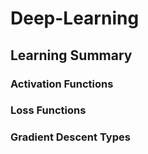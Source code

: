 # Deep-Learning

## Learning Summary
### Activation Functions
### Loss Functions
### Gradient Descent Types
